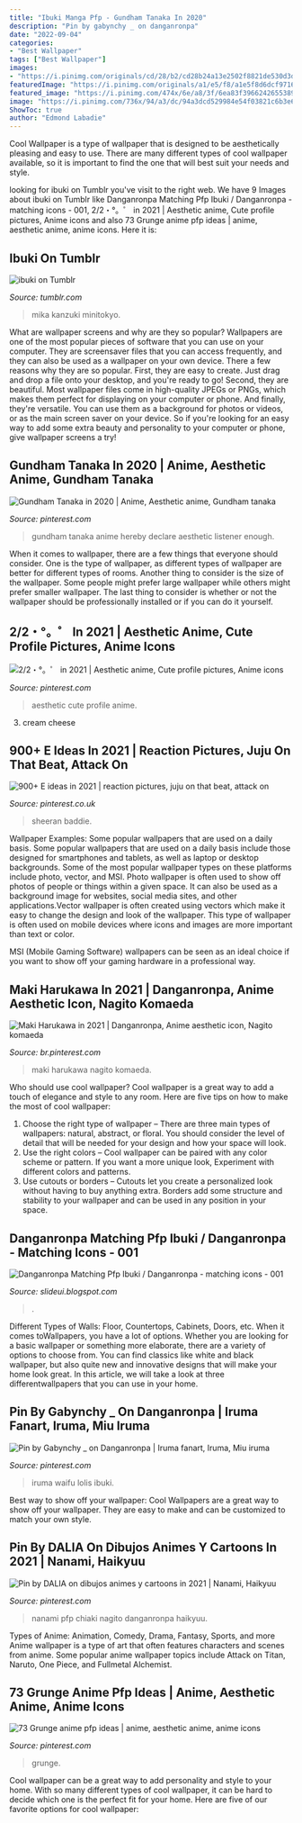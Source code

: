 ```yaml
---
title: "Ibuki Manga Pfp - Gundham Tanaka In 2020"
description: "Pin by gabynchy _ on danganronpa"
date: "2022-09-04"
categories:
- "Best Wallpaper"
tags: ["Best Wallpaper"]
images:
- "https://i.pinimg.com/originals/cd/28/b2/cd28b24a13e2502f8821de530d3d4284.jpg"
featuredImage: "https://i.pinimg.com/originals/a1/e5/f8/a1e5f8d6dcf9716c79ce5ffcd1d69e46.jpg"
featured_image: "https://i.pinimg.com/474x/6e/a8/3f/6ea83f39662426553894e3b81fe2e98f.jpg"
image: "https://i.pinimg.com/736x/94/a3/dc/94a3dcd529984e54f03821c6b3e63cd4.jpg"
ShowToc: true
author: "Edmond Labadie"
---
```



Cool Wallpaper is a type of wallpaper that is designed to be aesthetically pleasing and easy to use. There are many different types of cool wallpaper available, so it is important to find the one that will best suit your needs and style.

	

		
looking for ibuki on Tumblr you've visit to the right web. We have 9 Images about ibuki on Tumblr like Danganronpa Matching Pfp Ibuki / Danganronpa - matching icons - 001, 2/2・°。゜ in 2021 | Aesthetic anime, Cute profile pictures, Anime icons and also 73 Grunge anime pfp ideas | anime, aesthetic anime, anime icons. Here it is:
		
    
## Ibuki On Tumblr

<img loading=lazy src="https://78.media.tumblr.com/81c3cafc6742985a4d0b7d33ec23e69e/tumblr_o0f4rmgWjy1r239fno1_500.jpg" onerror="this.onerror=null;this.src='https://tse1.mm.bing.net/th?id=OIP.qu1oVzfvZ9RsFALsZuDkSQHaKh&amp;pid=15.1';" alt="ibuki on Tumblr">

_Source: tumblr.com_

>mika kanzuki minitokyo. 

	

What are wallpaper screens and why are they so popular?
Wallpapers are one of the most popular pieces of software that you can use on your computer. They are screensaver files that you can access frequently, and they can also be used as a wallpaper on your own device. There a few reasons why they are so popular. First, they are easy to create. Just drag and drop a file onto your desktop, and you're ready to go! Second, they are beautiful. Most wallpaper files come in high-quality JPEGs or PNGs, which makes them perfect for displaying on your computer or phone. And finally, they're versatile. You can use them as a background for photos or videos, or as the main screen saver on your device. So if you're looking for an easy way to add some extra beauty and personality to your computer or phone, give wallpaper screens a try!

    
## Gundham Tanaka In 2020 | Anime, Aesthetic Anime, Gundham Tanaka

<img loading=lazy src="https://i.pinimg.com/736x/94/a3/dc/94a3dcd529984e54f03821c6b3e63cd4.jpg" onerror="this.onerror=null;this.src='https://tse2.mm.bing.net/th?id=OIP.18iiMi-tfdBegmRbWnjo2wAAAA&amp;pid=15.1';" alt="Gundham Tanaka in 2020 | Anime, Aesthetic anime, Gundham tanaka">

_Source: pinterest.com_

>gundham tanaka anime hereby declare aesthetic listener enough. 

	

When it comes to wallpaper, there are a few things that everyone should consider. One is the type of wallpaper, as different types of wallpaper are better for different types of rooms. Another thing to consider is the size of the wallpaper. Some people might prefer large wallpaper while others might prefer smaller wallpaper. The last thing to consider is whether or not the wallpaper should be professionally installed or if you can do it yourself.

    
## 2/2・°。゜ In 2021 | Aesthetic Anime, Cute Profile Pictures, Anime Icons

<img loading=lazy src="https://i.pinimg.com/736x/9c/35/da/9c35daea0062fdbf0d11e90575e11490.jpg" onerror="this.onerror=null;this.src='https://tse2.mm.bing.net/th?id=OIP.NG6IkjIKnqihOdB8fonC6wHaHa&amp;pid=15.1';" alt="2/2・°。゜ in 2021 | Aesthetic anime, Cute profile pictures, Anime icons">

_Source: pinterest.com_

>aesthetic cute profile anime. 

	

3. cream cheese 

    
## 900+ E Ideas In 2021 | Reaction Pictures, Juju On That Beat, Attack On

<img loading=lazy src="https://i.pinimg.com/474x/d2/7a/62/d27a62f1ae6b0566bc8c5be5a0856b59.jpg" onerror="this.onerror=null;this.src='https://tse2.mm.bing.net/th?id=OIP.u3Cx5xjSpcIKZ-b_GHkSXQAAAA&amp;pid=15.1';" alt="900+ E ideas in 2021 | reaction pictures, juju on that beat, attack on">

_Source: pinterest.co.uk_

>sheeran baddie. 

	

Wallpaper Examples: Some popular wallpapers that are used on a daily basis.
Some popular wallpapers that are used on a daily basis include those designed for smartphones and tablets, as well as laptop or desktop backgrounds. Some of the most popular wallpaper types on these platforms include photo, vector, and MSI. 
Photo wallpaper is often used to show off photos of people or things within a given space. It can also be used as a background image for websites, social media sites, and other applications.Vector wallpaper is often created using vectors which make it easy to change the design and look of the wallpaper. This type of wallpaper is often used on mobile devices where icons and images are more important than text or color. 

MSI (Mobile Gaming Software) wallpapers can be seen as an ideal choice if you want to show off your gaming hardware in a professional way.

    
## Maki Harukawa In 2021 | Danganronpa, Anime Aesthetic Icon, Nagito Komaeda

<img loading=lazy src="https://i.pinimg.com/736x/5b/4a/ba/5b4aba4e7eb8ef9cf97f4f24dfd6d4f6.jpg" onerror="this.onerror=null;this.src='https://tse4.mm.bing.net/th?id=OIP.TzwdePLErjNc9e-pjcjDfwHaHa&amp;pid=15.1';" alt="Maki Harukawa in 2021 | Danganronpa, Anime aesthetic icon, Nagito komaeda">

_Source: br.pinterest.com_

>maki harukawa nagito komaeda. 

	

Who should use cool wallpaper?
Cool wallpaper is a great way to add a touch of elegance and style to any room. Here are five tips on how to make the most of cool wallpaper: 
1) Choose the right type of wallpaper – There are three main types of wallpapers: natural, abstract, or floral. You should consider the level of detail that will be needed for your design and how your space will look. 
2) Use the right colors – Cool wallpaper can be paired with any color scheme or pattern. If you want a more unique look, Experiment with different colors and patterns. 
3) Use cutouts or borders – Cutouts let you create a personalized look without having to buy anything extra. Borders add some structure and stability to your wallpaper and can be used in any position in your space.

    
## Danganronpa Matching Pfp Ibuki / Danganronpa - Matching Icons - 001

<img loading=lazy src="https://i.pinimg.com/originals/ee/2b/04/ee2b04025c4be1728139a0b3c45d4168.jpg" onerror="this.onerror=null;this.src='https://tse1.mm.bing.net/th?id=OIP.6nxBufW2UPtlyJAMYYQ4WAHaHa&amp;pid=15.1';" alt="Danganronpa Matching Pfp Ibuki / Danganronpa - matching icons - 001">

_Source: slideui.blogspot.com_

>. 

	

Different Types of Walls: Floor, Countertops, Cabinets, Doors, etc.
When it comes toWallpapers, you have a lot of options. Whether you are looking for a basic wallpaper or something more elaborate, there are a variety of options to choose from. You can find classics like white and black wallpaper, but also quite new and innovative designs that will make your home look great. In this article, we will take a look at three differentwallpapers that you can use in your home.

    
## Pin By Gabynchy _ On Danganronpa | Iruma Fanart, Iruma, Miu Iruma

<img loading=lazy src="https://i.pinimg.com/originals/cd/28/b2/cd28b24a13e2502f8821de530d3d4284.jpg" onerror="this.onerror=null;this.src='https://tse4.mm.bing.net/th?id=OIP.-oud-_sb_UFoJCNdaxFLBAHaJ4&amp;pid=15.1';" alt="Pin by Gabynchy _ on Danganronpa | Iruma fanart, Iruma, Miu iruma">

_Source: pinterest.com_

>iruma waifu lolis ibuki. 

	

Best way to show off your wallpaper:
Cool Wallpapers are a great way to show off your wallpaper. They are easy to make and can be customized to match your own style.

    
## Pin By DALIA On Dibujos Animes Y Cartoons In 2021 | Nanami, Haikyuu

<img loading=lazy src="https://i.pinimg.com/originals/a1/e5/f8/a1e5f8d6dcf9716c79ce5ffcd1d69e46.jpg" onerror="this.onerror=null;this.src='https://tse1.mm.bing.net/th?id=OIP.R6wMV2AOFP5jeYEuPMkaIwHaHa&amp;pid=15.1';" alt="Pin by DALIA on dibujos animes y cartoons in 2021 | Nanami, Haikyuu">

_Source: pinterest.com_

>nanami pfp chiaki nagito danganronpa haikyuu. 

	

Types of Anime: Animation, Comedy, Drama, Fantasy, Sports, and more
Anime wallpaper is a type of art that often features characters and scenes from anime. Some popular anime wallpaper topics include Attack on Titan, Naruto, One Piece, and Fullmetal Alchemist.

    
## 73 Grunge Anime Pfp Ideas | Anime, Aesthetic Anime, Anime Icons

<img loading=lazy src="https://i.pinimg.com/474x/6e/a8/3f/6ea83f39662426553894e3b81fe2e98f.jpg" onerror="this.onerror=null;this.src='https://tse3.mm.bing.net/th?id=OIP.VUHxNODlm3t1muILd1toogAAAA&amp;pid=15.1';" alt="73 Grunge anime pfp ideas | anime, aesthetic anime, anime icons">

_Source: pinterest.com_

>grunge. 

	

Cool wallpaper can be a great way to add personality and style to your home. With so many different types of cool wallpaper, it can be hard to decide which one is the perfect fit for your home. Here are five of our favorite options for cool wallpaper: 

